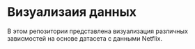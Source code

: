 # Визуализаия данных

В этом репозитории представлена визуализация различных зависмостей на основе датасета с данными Netflix.
